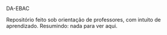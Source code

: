 DA-EBAC

Repositório feito sob orientação de professores, com intuito de aprendizado.
Resumindo: nada para ver aqui.